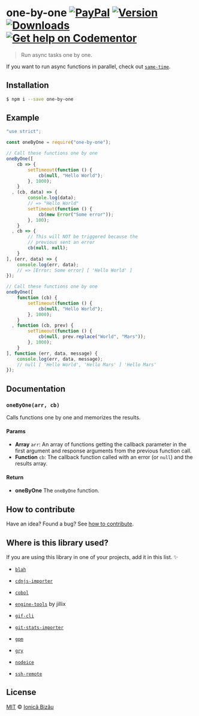 # one-by-one [![PayPal](https://img.shields.io/badge/%24-paypal-f39c12.svg)][paypal-donations] [![Version](https://img.shields.io/npm/v/one-by-one.svg)](https://www.npmjs.com/package/one-by-one) [![Downloads](https://img.shields.io/npm/dt/one-by-one.svg)](https://www.npmjs.com/package/one-by-one) [![Get help on Codementor](https://cdn.codementor.io/badges/get_help_github.svg)](https://www.codementor.io/johnnyb?utm_source=github&utm_medium=button&utm_term=johnnyb&utm_campaign=github)

> Run async tasks one by one.

If you want to run async functions in parallel, check out [`same-time`](https://github.com/IonicaBizau/same-time.js).

## Installation

```sh
$ npm i --save one-by-one
```

## Example

```js
"use strict";

const oneByOne = require("one-by-one");

// Call these functions one by one
oneByOne([
    cb => {
        setTimeout(function () {
            cb(null, "Hello World");
        }, 1000);
    }
  , (cb, data) => {
        console.log(data);
        // => "Hello World"
        setTimeout(function () {
            cb(new Error("Some error"));
        }, 100);
    }
  , cb => {
        // This will NOT be triggered because the
        // previous sent an error
        cb(null, null);
    }
], (err, data) => {
    console.log(err, data);
    // => [Error: Some error] [ 'Hello World' ]
});

// Call these functions one by one
oneByOne([
    function (cb) {
        setTimeout(function () {
            cb(null, "Hello World");
        }, 1000);
    }
  , function (cb, prev) {
        setTimeout(function () {
            cb(null, prev.replace("World", "Mars"));
        }, 1000);
    }
], function (err, data, message) {
    console.log(err, data, message);
    // null [ 'Hello World', 'Hello Mars' ] 'Hello Mars'
});
```

## Documentation

### `oneByOne(arr, cb)`
Calls functions one by one and memorizes the results.

#### Params
- **Array** `arr`: An array of functions getting the callback parameter in the first argument and response arguments from the previous function call.
- **Function** `cb`: The callback function called with an error (or `null`) and the results array.

#### Return
- **oneByOne** The `oneByOne` function.

## How to contribute
Have an idea? Found a bug? See [how to contribute][contributing].

## Where is this library used?
If you are using this library in one of your projects, add it in this list. :sparkles:

 - [`blah`](https://github.com/IonicaBizau/blah)

 - [`cdnjs-importer`](https://github.com/cdnjs/cdnjs-importer)

 - [`cobol`](https://github.com/IonicaBizau/node-cobol)

 - [`engine-tools`](https://github.com/jillix/engine-tools) by jillix

 - [`gif-cli`](https://github.com/IonicaBizau/gif-cli)

 - [`git-stats-importer`](https://github.com/IonicaBizau/git-stats-importer)

 - [`gpm`](https://github.com/IonicaBizau/gpm)

 - [`gry`](https://github.com/IonicaBizau/node-gry)

 - [`nodeice`](https://github.com/IonicaBizau/nodeice)

 - [`ssh-remote`](https://github.com/IonicaBizau/ssh-remote)

## License

[MIT][license] © [Ionică Bizău][website]

[paypal-donations]: https://www.paypal.com/cgi-bin/webscr?cmd=_s-xclick&hosted_button_id=RVXDDLKKLQRJW
[donate-now]: http://i.imgur.com/6cMbHOC.png

[license]: http://showalicense.com/?fullname=Ionic%C4%83%20Biz%C4%83u%20%3Cbizauionica%40gmail.com%3E%20(http%3A%2F%2Fionicabizau.net)&year=2015#license-mit
[website]: http://ionicabizau.net
[contributing]: /CONTRIBUTING.md
[docs]: /DOCUMENTATION.md